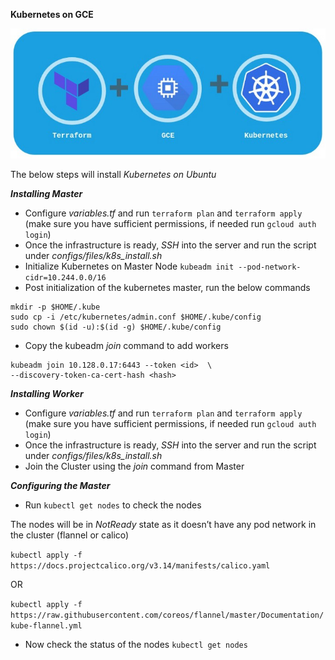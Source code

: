 **Kubernetes on GCE**

![](logo.jpeg)

The below steps will install _Kubernetes on Ubuntu_

**_Installing Master_**

- Configure _variables.tf_ and run `terraform plan` and `terraform apply` (make sure you have sufficient permissions, if needed run `gcloud auth login`)
- Once the infrastructure is ready, *SSH* into the server and run the script under _configs/files/k8s_install.sh_
- Initialize Kubernetes on Master Node `kubeadm init --pod-network-cidr=10.244.0.0/16`
- Post initialization of the kubernetes master, run the below commands
```
mkdir -p $HOME/.kube
sudo cp -i /etc/kubernetes/admin.conf $HOME/.kube/config
sudo chown $(id -u):$(id -g) $HOME/.kube/config
```
- Copy the kubeadm _join_ command to add workers
```
kubeadm join 10.128.0.17:6443 --token <id>  \
--discovery-token-ca-cert-hash <hash>
```

**_Installing Worker_**

- Configure _variables.tf_ and run `terraform plan` and `terraform apply` (make sure you have sufficient permissions, if needed run `gcloud auth login`)
- Once the infrastructure is ready, *SSH* into the server and run the script under _configs/files/k8s_install.sh_
- Join the Cluster using the _join_ command from Master

**_Configuring the Master_**

- Run `kubectl get nodes` to check the nodes

The nodes will be in _NotReady_ state as it doesn’t have any pod network in the cluster (flannel or calico)

`kubectl apply -f https://docs.projectcalico.org/v3.14/manifests/calico.yaml`

OR

`kubectl apply -f https://raw.githubusercontent.com/coreos/flannel/master/Documentation/kube-flannel.yml`

- Now check the status of the nodes `kubectl get nodes`
